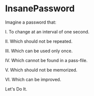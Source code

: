 # InsanePassword

Imagine a password that:

I.   To change at an interval of one second.

II.  Which should not be repeated.

III. Which can be used only once.

IV.  Which cannot be found in a pass-file.

V.   Which should not be memorized.

VI.  Which can be improved.

Let's Do It.
